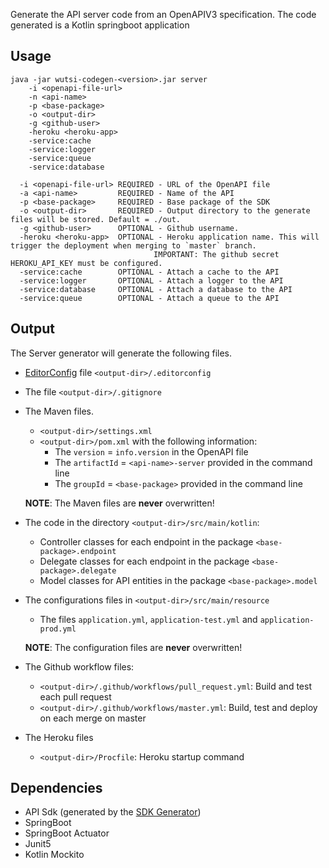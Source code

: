 Generate the API server code from an OpenAPIV3 specification.
The code generated is a Kotlin springboot application

## Usage
```
java -jar wutsi-codegen-<version>.jar server
    -i <openapi-file-url>
    -n <api-name>
    -p <base-package>
    -o <output-dir>
    -g <github-user>
    -heroku <heroku-app>
    -service:cache
    -service:logger
    -service:queue
    -service:database

  -i <openapi-file-url> REQUIRED - URL of the OpenAPI file
  -a <api-name>         REQUIRED - Name of the API
  -p <base-package>     REQUIRED - Base package of the SDK
  -o <output-dir>       REQUIRED - Output directory to the generate files will be stored. Default = ./out.
  -g <github-user>      OPTIONAL - Github username.
  -heroku <heroku-app>  OPTIONAL - Heroku application name. This will trigger the deployment when merging to `master` branch.
                                IMPORTANT: The github secret HEROKU_API_KEY must be configured.
  -service:cache        OPTIONAL - Attach a cache to the API
  -service:logger       OPTIONAL - Attach a logger to the API
  -service:database     OPTIONAL - Attach a database to the API
  -service:queue        OPTIONAL - Attach a queue to the API
```

## Output
The Server generator will generate the following files.
- [EditorConfig](https://editorconfig.org/) file `<output-dir>/.editorconfig`

- The file `<output-dir>/.gitignore`

- The Maven files.
  - `<output-dir>/settings.xml`
  - `<output-dir>/pom.xml` with the following information:
    - The `version` = `info.version` in the OpenAPI file
    - The `artifactId` = `<api-name>-server` provided in the command line
    - The `groupId` = `<base-package>` provided in the command line

  **NOTE**: The Maven files are **never** overwritten!

- The code in the directory `<output-dir>/src/main/kotlin`:
  - Controller classes for each endpoint in the package `<base-package>.endpoint`
  - Delegate classes for each endpoint in the package `<base-package>.delegate`
  - Model classes for API entities in the package `<base-package>.model`

- The configurations files in `<output-dir>/src/main/resource`
  - The files `application.yml`, `application-test.yml` and `application-prod.yml`

  **NOTE**: The configuration files are **never** overwritten!

- The Github workflow files:
  - `<output-dir>/.github/workflows/pull_request.yml`: Build and test each pull request
  - `<output-dir>/.github/workflows/master.yml`: Build, test and deploy on each merge on master

- The Heroku files
  - `<output-dir>/Procfile`: Heroku startup command

## Dependencies
- API Sdk (generated by the [SDK Generator](SDK.md))
- SpringBoot
- SpringBoot Actuator
- Junit5
- Kotlin Mockito
